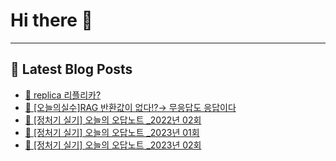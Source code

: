 # Hi there 👋
---
## 📕 Latest Blog Posts
- [📖 replica 리플리카?](https://honge1122.tistory.com/121)
- [📖 [오늘의실수]RAG 반환값이 없다⁉️&rarr; 무응답도 응답이다](https://honge1122.tistory.com/120)
- [📖 [정처기 실기] 오늘의 오답노트  _2022년 02회](https://honge1122.tistory.com/119)
- [📖 [정처기 실기] 오늘의 오답노트  _2023년 01회](https://honge1122.tistory.com/118)
- [📖 [정처기 실기] 오늘의 오답노트  _2023년 02회](https://honge1122.tistory.com/117)
